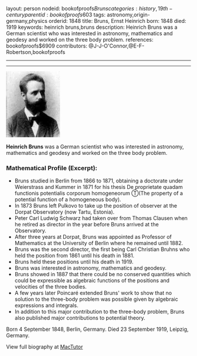 layout: person
nodeid: bookofproofs$Bruns
categories: history,19th-century
parentid: bookofproofs$603
tags: astronomy,origin-germany,physics
orderid: 1848
title: Bruns, Ernst Heinrich
born: 1848
died: 1919
keywords: heinrich bruns,bruns
description: Heinrich Bruns was a German scientist who was interested in astronomy, mathematics and geodesy and worked on the three body problem.
references: bookofproofs$6909
contributors: @J-J-O'Connor,@E-F-Robertson,bookofproofs

---



---

![Bruns.jpg](https://github.com/bookofproofs/bookofproofs.github.io/blob/main/_sources/_assets/images/portraits/Bruns.jpg?raw=true)

**Heinrich Bruns** was a German scientist who was interested in astronomy, mathematics and geodesy and worked on the three body problem.

### Mathematical Profile (Excerpt):
* Bruns studied in Berlin from 1866 to 1871, obtaining a doctorate under Weierstrass and Kummer in 1871 for his thesis De proprietate quadam functionis potentialis corporum homogeneorum Ⓣ(The property of a potential function of a homogeneous body).
* In 1873 Bruns left Pulkovo to take up the position of observer at the Dorpat Observatory (now Tartu, Estonia).
* Peter Carl Ludwig Schwarz had taken over from Thomas Clausen when he retired as director in the year before Bruns arrived at the Observatory.
* After three years at Dorpat, Bruns was appointed as Professor of Mathematics at the University of Berlin where he remained until 1882.
* Bruns was the second director, the first being Carl Christian Bruhns who held the position from 1861 until his death in 1881.
* Bruns held these positions until his death in 1919.
* Bruns was interested in astronomy, mathematics and geodesy.
* Bruns showed in 1887 that there could be no conserved quantities which could be expressible as algebraic functions of the positions and velocities of the three bodies.
* A few years later Poincaré extended Bruns' work to show that no solution to the three-body problem was possible given by algebraic expressions and integrals.
* In addition to this major contribution to the three-body problem, Bruns also published major contributions to potential theory.

Born 4 September 1848, Berlin, Germany. Died 23 September 1919, Leipzig, Germany.

View full biography at [MacTutor](https://mathshistory.st-andrews.ac.uk/Biographies/Bruns/)
